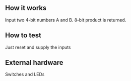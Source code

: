 <!---

This file is used to generate your project datasheet. Please fill in the information below and delete any unused
sections.

You can also include images in this folder and reference them in the markdown. Each image must be less than
512 kb in size, and the combined size of all images must be less than 1 MB.
-->

## How it works

Input two 4-bit numbers A and B. 8-bit product is returned.

## How to test

Just reset and supply the inputs

## External hardware

Switches and LEDs
